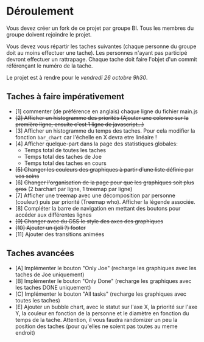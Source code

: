 # Déroulement

Vous devez créer un fork de ce projet par groupe BI.
Tous les membres du groupe doivent rejoindre le projet.

Vous devez vous répartir les taches suivantes (chaque personne du groupe doit au moins effectuer une tache).
Les personnes n'ayant pas participé devront effectuer un rattrapage.
Chaque tache doit faire l'objet d'un commit référençant le numéro de la tache.

Le projet est à rendre pour le *vendredi 26 octobre 9h30*.

## Taches à faire impérativement
 - [1] commenter (de préférence en anglais) chaque ligne du fichier main.js
 - ~~[2] Afficher un histogramme des priorités (Ajouter une colonne sur la première ligne, ensuite c'est 1 ligne de javascript...)~~
 - [3] Afficher un histogramme du temps des taches. Pour cela modifier la fonction `bar_chart` car l'échelle en X devra etre linéaire !
 - [4] Afficher quelque-part dans la page des statistiques globales:
   - Temps total de toutes les taches
   - Temps total des taches de Joe
   - Temps total des taches en cours
 - ~~[5] Changer les couleurs des graphiques à partir d'une liste définie par vos soins~~
 - [6] ~~Changer l'organisation de la page pour que les graphiques soit plus gros~~  (2 barchart par ligne, 1 treemap par ligne)
 - [7] Afficher une treemap avec une décomposition par personne (couleur) puis par priorité (Treemap who). Afficher la légende associée.
 - [8] Compléter la barre de navigation en mettant des boutons pour accéder aux différentes lignes
 - ~~[9] Changer avec du CSS le style des axes des graphiques~~
 - ~~[10] Ajouter un (joli ?) footer~~
 - [11] Ajouter des transitions animées

## Taches avancées
 - [A] Implémenter le bouton "Only Joe" (recharge les graphiques avec les taches de Joe uniquement)
 - [B] Implémenter le bouton "Only Done" (recharge les graphiques avec les taches DONE uniquement)
 - [C] Implémenter le bouton "All tasks" (recharge les graphiques avec toutes les taches)
 - [E] Ajouter un bubble chart, avec le statut sur l'axe X, la priorité sur l'axe Y, la couleur en fonction de la personne et le diamètre en fonction du temps de la tache. Attention, il vous faudra randomizer un peu la position des taches (pour qu'elles ne soient pas toutes au meme endroit)